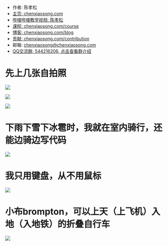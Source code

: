<!-- sign begin -->
- 作者: 陈孝松
- [主页: chenxiaosong.com](https://chenxiaosong.com/)
- [哔哩哔哩教学视频: 陈孝松](https://chenxiaosong.com/video.html)
- [课程: chenxiaosong.com/course](https://chenxiaosong.com/course.html)
- [博客: chenxiaosong.com/blog](https://chenxiaosong.com/blog.html)
- [贡献: chenxiaosong.com/contribution](https://chenxiaosong.com/contribution.html)
- 邮箱: <chenxiaosong@chenxiaosong.com>
- [QQ交流群: 544216206, 点击查看群介绍](https://chenxiaosong.com/q.html)

<!-- sign end -->
# 先上几张自拍照

![](https://gitee.com/chenxiaosonggitee/tmp/raw/master/photo/bicycle_zhengmian1.jpeg)

![](https://gitee.com/chenxiaosonggitee/tmp/raw/master/photo/bicycle_zhengmian2.jpeg)

![](https://gitee.com/chenxiaosonggitee/tmp/raw/master/photo/bicycle_cemian.jpg)

# 下雨下雪下冰雹时，我就在室内骑行，还能边骑边写代码

![](https://gitee.com/chenxiaosonggitee/tmp/raw/master/pictures/self-introduction/qixingtai.jpg)

# 我只用键盘，从不用鼠标

![](https://gitee.com/chenxiaosonggitee/tmp/raw/master/pictures/self-introduction/hhkb.jpg)

# 小布brompton，可以上天（上飞机）入地（入地铁）的折叠自行车

![](https://gitee.com/chenxiaosonggitee/tmp/raw/master/photo/brompton.jpg)
